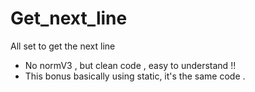 # Get_next_line
All set to get the next line
- No normV3 , but clean code , easy to understand !!
- This bonus basically using static, it's the same code .
